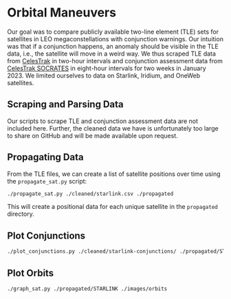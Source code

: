 # Orbital Maneuvers

Our goal was to compare publicly available two-line element (TLE) sets for satellites in LEO megaconstellations with conjunction warnings.
Our intuition was that if a conjunction happens, an anomaly should be visible in the TLE data, i.e., the satellite will move in a weird way.
We thus scraped TLE data from [CelesTrak](https://celestrak.org/) in two-hour intervals and conjunction assessment data from [CelesTrak SOCRATES](https://celestrak.org/SOCRATES/) in eight-hour intervals for two weeks in January 2023.
We limited ourselves to data on Starlink, Iridium, and OneWeb satellites.

## Scraping and Parsing Data

Our scripts to scrape TLE and conjunction assessment data are not included here.
Further, the cleaned data we have is unfortunately too large to share on GitHub and will be made available upon request.

## Propagating Data

From the TLE files, we can create a list of satellite positions over time using the `propagate_sat.py` script:

```sh
./propagate_sat.py ./cleaned/starlink.csv ./propagated
```

This will create a positional data for each unique satellite in the `propagated` directory.

## Plot Conjunctions

```sh
./plot_conjunctions.py ./cleaned/starlink-conjunctions/ ./propagated/STARLINK ./images/conjunctions
```

## Plot Orbits

```sh
./graph_sat.py ./propagated/STARLINK ./images/orbits
```
